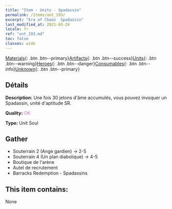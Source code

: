 ```yaml
---
title: "Item - Units - Spadassin"
permalink: /Items/unt_193/
excerpt: "Era of Chaos  Spadassin"
last_modified_at: 2021-03-24
locale: fr
ref: "unt_193.md"
toc: false
classes: wide
---
```

 [Materials](/fr/Items/){: .btn .btn--primary}[Artifacts](/fr/Items/Artifacts/){: .btn .btn--success}[Units](/fr/Items/Units/){: .btn .btn--warning}[Heroes](/fr/Items/Heroes/){: .btn .btn--danger}[Consumables](/fr/Items/Consumables/){: .btn .btn--info}[Unknown](/fr/Items/Unknown/){: .btn .btn--primary}

## Détails
 **Description:** Une fois 30 jetons d'âme accumulés, vous pouvez invoquer un Spadassin, unité d'aptitude SR.

 **Quality:** <span style="color: #DA70D6">OK</span>

 **Type:** Unit Soul

## Gather

*    Souterrain 2 (Ange gardien) -> 2-5 
*    Souterrain 4 (Un plan diabolique) -> 4-5 
*    Boutique de l'arène 
*    Autel de recrutement 
*    Barracks Redemption - Spadassins 

## This item contains:

  None

